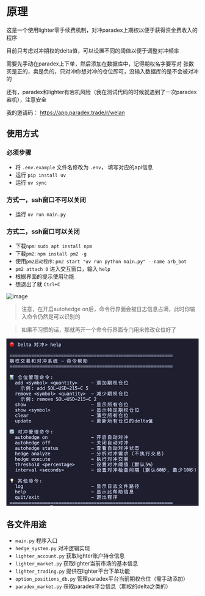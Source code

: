 # 原理

这是一个使用lighter零手续费机制，对冲paradex上期权以便于获得资金费收入的程序

目前只考虑对冲期权的delta值，可以设置不同的阈值以便于调整对冲频率

需要先手动在paradex上下单，然后添加在数据库中，记得期权名字要写对
张数买是正的，卖是负的，只对冲你想对冲的仓位即可，没输入数据库的是不会被对冲的

还有，paradex和lighter有宕机风险（我在测试代码的时候就遇到了一次paradex宕机），注意安全

我的邀请码：
https://app.paradex.trade/r/welan

## 使用方式

### 必须步骤
+ 将 `.env.example` 文件名修改为 `.env`， 填写对应的api信息
+ 运行 `pip install uv`
+ 运行 `uv sync`

### 方式一，ssh窗口不可以关闭

+ 运行 `uv run main.py`

### 方式二，ssh窗口可以关闭

+ 下载`npm`: `sudo apt install npm`
+ 下载`pm2`: `npm install pm2 -g`
+ 使用`pm2启动程序`: `pm2 start "uv run python main.py" --name arb_bot`
+ `pm2 attach 0` 进入交互窗口，输入 `help`
+ 根据界面的提示使用功能
+ 想退出了就 `Ctrl+C`
<img width="1102" height="147" alt="image" src="https://github.com/user-attachments/assets/2627ed1e-e6fc-43f0-9d50-132f6d5d3149" />


> 注意，在开启autohedge on后，命令行界面会被日志信息占满，此时你输入命令仍然是可以识别的

> 如果不习惯的话，那就再开一个命令行界面专门用来修改仓位好了 

![alt text](./resource/image.png)


## 各文件用途

+ `main.py` 程序入口
+ `hedge_system.py` 对冲逻辑实现
+ `lighter_account.py` 获取lighter账户持仓信息
+ `lighter_market.py` 获取lighter当前市场的基本信息
+ `lighter_trading.py` 提供在lighter平台下单功能
+ `option_positions_db.py` 管理paradex平台当前期权仓位（需手动添加）
+ `paradex_market.py` 获取paradex平台信息（期权的delta之类的）
